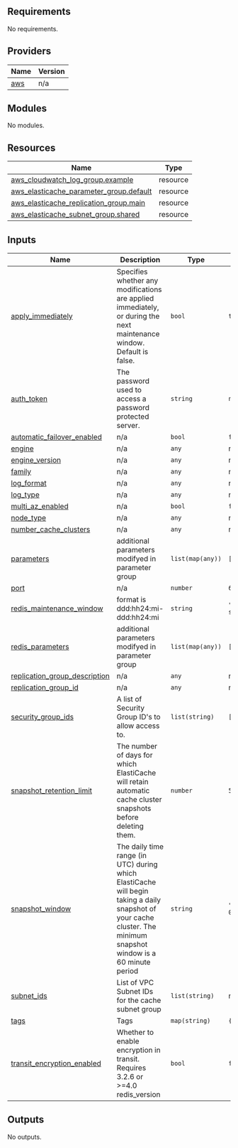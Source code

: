 ## Requirements

No requirements.

## Providers

| Name | Version |
|------|---------|
| <a name="provider_aws"></a> [aws](#provider\_aws) | n/a |

## Modules

No modules.

## Resources

| Name | Type |
|------|------|
| [aws_cloudwatch_log_group.example](https://registry.terraform.io/providers/hashicorp/aws/latest/docs/resources/cloudwatch_log_group) | resource |
| [aws_elasticache_parameter_group.default](https://registry.terraform.io/providers/hashicorp/aws/latest/docs/resources/elasticache_parameter_group) | resource |
| [aws_elasticache_replication_group.main](https://registry.terraform.io/providers/hashicorp/aws/latest/docs/resources/elasticache_replication_group) | resource |
| [aws_elasticache_subnet_group.shared](https://registry.terraform.io/providers/hashicorp/aws/latest/docs/resources/elasticache_subnet_group) | resource |

## Inputs

| Name | Description | Type | Default | Required |
|------|-------------|------|---------|:--------:|
| <a name="input_apply_immediately"></a> [apply\_immediately](#input\_apply\_immediately) | Specifies whether any modifications are applied immediately, or during the next maintenance window. Default is false. | `bool` | `true` | no |
| <a name="input_auth_token"></a> [auth\_token](#input\_auth\_token) | The password used to access a password protected server. | `string` | `null` | no |
| <a name="input_automatic_failover_enabled"></a> [automatic\_failover\_enabled](#input\_automatic\_failover\_enabled) | n/a | `bool` | `false` | no |
| <a name="input_engine"></a> [engine](#input\_engine) | n/a | `any` | n/a | yes |
| <a name="input_engine_version"></a> [engine\_version](#input\_engine\_version) | n/a | `any` | n/a | yes |
| <a name="input_family"></a> [family](#input\_family) | n/a | `any` | n/a | yes |
| <a name="input_log_format"></a> [log\_format](#input\_log\_format) | n/a | `any` | n/a | yes |
| <a name="input_log_type"></a> [log\_type](#input\_log\_type) | n/a | `any` | n/a | yes |
| <a name="input_multi_az_enabled"></a> [multi\_az\_enabled](#input\_multi\_az\_enabled) | n/a | `bool` | `false` | no |
| <a name="input_node_type"></a> [node\_type](#input\_node\_type) | n/a | `any` | n/a | yes |
| <a name="input_number_cache_clusters"></a> [number\_cache\_clusters](#input\_number\_cache\_clusters) | n/a | `any` | n/a | yes |
| <a name="input_parameters"></a> [parameters](#input\_parameters) | additional parameters modifyed in parameter group | `list(map(any))` | `[]` | no |
| <a name="input_port"></a> [port](#input\_port) | n/a | `number` | `6379` | no |
| <a name="input_redis_maintenance_window"></a> [redis\_maintenance\_window](#input\_redis\_maintenance\_window) | format is ddd:hh24:mi-ddd:hh24:mi | `string` | `"sat:08:00-sat:09:00"` | no |
| <a name="input_redis_parameters"></a> [redis\_parameters](#input\_redis\_parameters) | additional parameters modifyed in parameter group | `list(map(any))` | `[]` | no |
| <a name="input_replication_group_description"></a> [replication\_group\_description](#input\_replication\_group\_description) | n/a | `any` | n/a | yes |
| <a name="input_replication_group_id"></a> [replication\_group\_id](#input\_replication\_group\_id) | n/a | `any` | n/a | yes |
| <a name="input_security_group_ids"></a> [security\_group\_ids](#input\_security\_group\_ids) | A list of Security Group ID's to allow access to. | `list(string)` | `[]` | no |
| <a name="input_snapshot_retention_limit"></a> [snapshot\_retention\_limit](#input\_snapshot\_retention\_limit) | The number of days for which ElastiCache will retain automatic cache cluster snapshots before deleting them. | `number` | `5` | no |
| <a name="input_snapshot_window"></a> [snapshot\_window](#input\_snapshot\_window) | The daily time range (in UTC) during which ElastiCache will begin taking a daily snapshot of your cache cluster. The minimum snapshot window is a 60 minute period | `string` | `"06:30-07:30"` | no |
| <a name="input_subnet_ids"></a> [subnet\_ids](#input\_subnet\_ids) | List of VPC Subnet IDs for the cache subnet group | `list(string)` | n/a | yes |
| <a name="input_tags"></a> [tags](#input\_tags) | Tags | `map(string)` | `{}` | no |
| <a name="input_transit_encryption_enabled"></a> [transit\_encryption\_enabled](#input\_transit\_encryption\_enabled) | Whether to enable encryption in transit. Requires 3.2.6 or >=4.0 redis\_version | `bool` | `false` | no |

## Outputs

No outputs.
